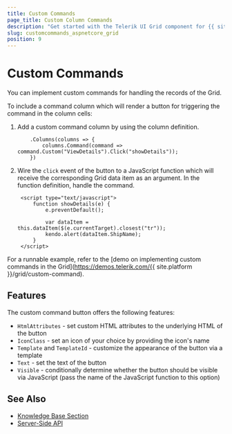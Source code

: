 ```yaml
---
title: Custom Commands
page_title: Custom Column Commands
description: "Get started with the Telerik UI Grid component for {{ site.framework }} and learn how to implement custom commands for handling its column records."
slug: customcommands_aspnetcore_grid
position: 9
---
```


# Custom Commands

You can implement custom commands for handling the records of the Grid.

To include a command column which will render a button for triggering the command in the column cells:

1. Add a custom command column by using the column definition.

    ```HtmlHelper
        .Columns(columns => {
            columns.Command(command => command.Custom("ViewDetails").Click("showDetails"));
        })
    ```

1. Wire the `click` event of the button to a JavaScript function which will receive the corresponding Grid data item as an argument.  In the function definition, handle the command.

        <script type="text/javascript">
            function showDetails(e) {
                e.preventDefault();

                var dataItem = this.dataItem($(e.currentTarget).closest("tr"));
                kendo.alert(dataItem.ShipName);
            }
        </script>

For a runnable example, refer to the [demo on implementing custom commands in the Grid](https://demos.telerik.com/{{ site.platform }}/grid/custom-command).

## Features

The custom command button offers the following features: 

* `HtmlAttributes` - set custom HTML attributes to the underlying HTML of the button
* `IconClass` - set an icon of your choice by providing the icon's name
* `Template` and `TemplateId` - customize the appearance of the button via a template
* `Text` - set the text of the button
* `Visible` - conditionally determine whether the button should be visible via JavaScript (pass the name of the JavaScript function to this option)

## See Also

* [Knowledge Base Section](/knowledge-base)
* [Server-Side API](/api/grid)

